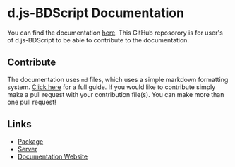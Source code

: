 # d.js-BDScript Documentation
You can find the documentation [here](https://djsbdscript.gitbook.io/docs/). This GitHub reposorory is for user's of d.js-BDScript to be able to contribute to the documentation.

## Contribute
The documentation uses `md` files, which uses a simple markdown formatting system. [Click here](https://guides.github.com/features/mastering-markdown/) for a full guide. If you would like to contribute simply make a pull request with your contribution file(s). You can make more than one pull request!

## Links
- [Package](https://bit.ly/djs-bdscript)
- [Server](https://dsc.gg/d.js-bdscript)
- [Documentation Website](https://djs-bdscript.gitbook.io/docs/)
